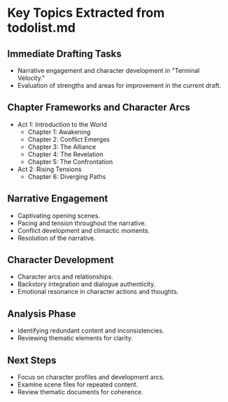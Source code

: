 # Key Topics Extracted from todolist.md

## Immediate Drafting Tasks
- Narrative engagement and character development in "Terminal Velocity."
- Evaluation of strengths and areas for improvement in the current draft.

## Chapter Frameworks and Character Arcs
- Act 1: Introduction to the World
  - Chapter 1: Awakening
  - Chapter 2: Conflict Emerges
  - Chapter 3: The Alliance
  - Chapter 4: The Revelation
  - Chapter 5: The Confrontation
- Act 2: Rising Tensions
  - Chapter 6: Diverging Paths

## Narrative Engagement
- Captivating opening scenes.
- Pacing and tension throughout the narrative.
- Conflict development and climactic moments.
- Resolution of the narrative.

## Character Development
- Character arcs and relationships.
- Backstory integration and dialogue authenticity.
- Emotional resonance in character actions and thoughts.

## Analysis Phase
- Identifying redundant content and inconsistencies.
- Reviewing thematic elements for clarity.

## Next Steps
- Focus on character profiles and development arcs.
- Examine scene files for repeated content.
- Review thematic documents for coherence.
